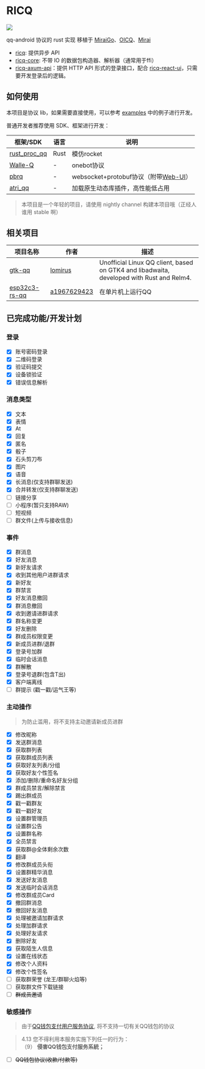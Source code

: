 # RICQ

![](https://socialify.git.ci/lz1998/ricq/image?forks=1&issues=1&language=1&owner=1&pattern=Circuit%20Board&pulls=1&stargazers=1&theme=Dark)

qq-android 协议的 rust 实现 移植于 [MiraiGo](https://github.com/Mrs4s/MiraiGo)、[OICQ](https://github.com/takayama-lily/oicq)、[Mirai](https://github.com/mamoe/mirai)

- [ricq](https://crates.io/crates/ricq): 提供异步 API
- [ricq-core](https://crates.io/crates/ricq-core): 不带 IO 的数据包构造器、解析器（通常用于ffi）
- [ricq-axum-api](https://github.com/lz1998/ricq/tree/master/examples/ricq-axum-api)：提供 HTTP API 形式的登录接口，配合 [ricq-react-ui](https://github.com/lz1998/ricq-react-ui)，只需要开发登录后的逻辑。

## 如何使用

本项目是协议 lib，如果需要直接使用，可以参考 [examples](https://github.com/lz1998/ricq/tree/master/examples) 中的例子进行开发。

普通开发者推荐使用 SDK、框架进行开发：

|  框架/SDK   | 语言  | 说明  |
|  ----  | ----  | ----  |
|  [rust_proc_qq](https://github.com/niuhuan/rust_proc_qq) | Rust | 模仿rocket |
|  [Walle-Q](https://github.com/abrahum/walle-q) | - | onebot协议 |
|  [pbrq](https://github.com/ProtobufBot/pbrq) | - | websocket+protobuf协议（附带[Web-UI](https://github.com/ProtobufBot/pbrq-react-ui)） |
|  [atri_qq](https://github.com/LaoLittle/atri_qq) | - | 加载原生动态库插件，高性能低占用 |

> 本项目是一个年轻的项目，请使用 nightly channel 构建本项目哦（正经人谁用 stable 啊）

## 相关项目

|  项目名称   | 作者  | 描述  |
|  ----  | ----  | ----  |
|  [gtk-qq](https://github.com/lomirus/gtk-qq) | [lomirus](https://github.com/lomirus) | Unofficial Linux QQ client, based on GTK4 and libadwaita, developed with Rust and Relm4.  |
|  [esp32c3-rs-qq](https://github.com/a1967629423/esp32c3-rs-qq) | [a1967629423](https://github.com/a1967629423) | 在单片机上运行QQ  |

## 已完成功能/开发计划

### 登录

- [x] 账号密码登录
- [x] 二维码登录
- [x] 验证码提交
- [x] 设备锁验证
- [x] 错误信息解析

### 消息类型

- [x] 文本
- [x] 表情
- [x] At
- [x] 回复
- [x] 匿名
- [x] 骰子
- [x] 石头剪刀布
- [x] 图片
- [x] 语音
- [x] 长消息(仅支持群聊发送)
- [x] 合并转发(仅支持群聊发送)
- [ ] 链接分享
- [ ] 小程序(暂只支持RAW)
- [ ] 短视频
- [ ] 群文件(上传与接收信息)

### 事件

- [x] 群消息
- [x] 好友消息
- [x] 新好友请求
- [x] 收到其他用户进群请求
- [x] 新好友
- [x] 群禁言
- [x] 好友消息撤回
- [x] 群消息撤回
- [x] 收到邀请进群请求
- [x] 群名称变更
- [x] 好友删除
- [x] 群成员权限变更
- [x] 新成员进群/退群
- [x] 登录号加群
- [x] 临时会话消息
- [x] 群解散
- [x] 登录号退群(包含T出)
- [x] 客户端离线
- [ ] 群提示 (戳一戳/运气王等)

### 主动操作

> 为防止滥用，将不支持主动邀请新成员进群

- [x] 修改昵称
- [x] 发送群消息
- [x] 获取群列表
- [x] 获取群成员列表
- [x] 获取好友列表/分组
- [x] 获取好友个性签名
- [x] 添加/删除/重命名好友分组
- [x] 群成员禁言/解除禁言
- [x] 踢出群成员
- [x] 戳一戳群友
- [x] 戳一戳好友
- [x] 设置群管理员
- [x] 设置群公告
- [x] 设置群名称
- [x] 全员禁言
- [x] 获取群@全体剩余次数
- [x] 翻译
- [x] 修改群成员头衔
- [x] 设置群精华消息
- [x] 发送好友消息
- [x] 发送临时会话消息
- [x] 修改群成员Card
- [x] 撤回群消息
- [x] 撤回好友消息
- [x] 处理被邀请加群请求
- [x] 处理加群请求
- [x] 处理好友请求
- [x] 删除好友
- [x] 获取陌生人信息
- [x] 设置在线状态
- [x] 修改个人资料
- [x] 修改个性签名
- [ ] 获取群荣誉 (龙王/群聊火焰等)
- [ ] 获取群文件下载链接
- [ ] ~~群成员邀请~~

### 敏感操作

> 由于[QQ钱包支付用户服务协议](https://www.tenpay.com/v2/html5/basic/public/agreement/protocol_mqq_pay.shtml), 将不支持一切有关QQ钱包的协议

> 4.13 您不得利用本服务实施下列任一的行为：
> \
> （9） **侵害QQ钱包支付服务系統；**

- [ ] ~~QQ钱包协议(收款/付款等)~~
